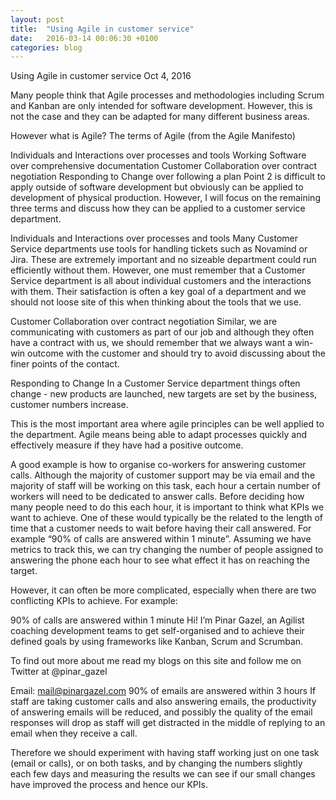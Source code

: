 ```yaml
---
layout: post
title:  "Using Agile in customer service"
date:   2016-03-14 00:06:30 +0100
categories: blog
---
```



Using Agile in customer service
Oct 4, 2016

Many people think that Agile processes and methodologies including Scrum and Kanban are only intended for software development. However, this is not the case and they can be adapted for many different business areas.

However what is Agile? The terms of Agile (from the Agile Manifesto)

Individuals and Interactions over processes and tools
Working Software over comprehensive documentation
Customer Collaboration over contract negotiation
Responding to Change over following a plan
Point 2 is difficult to apply outside of software development but obviously can be applied to development of physical production. However, I will focus on the remaining three terms and discuss how they can be applied to a customer service department.

Individuals and Interactions over processes and tools
Many Customer Service departments use tools for handling tickets such as Novamind or Jira. These are extremely important and no sizeable department could run efficiently without them. However, one must remember that a Customer Service department is all about individual customers and the interactions with them. Their satisfaction is often a key goal of a department and we should not loose site of this when thinking about the tools that we use.

Customer Collaboration over contract negotiation
Similar, we are communicating with customers as part of our job and although they often have a contract with us, we should remember that we always want a win-win outcome with the customer and should try to avoid discussing about the finer points of the contact.

Responding to Change
In a Customer Service department things often change - new products are launched, new targets are set by the business, customer numbers increase.

This is the most important area where agile principles can be well applied to the department. Agile means being able to adapt processes quickly and effectively measure if they have had a positive outcome.

A good example is how to organise co-workers for answering customer calls. Although the majority of customer support may be via email and the majority of staff will be working on this task, each hour a certain number of workers will need to be dedicated to answer calls. Before deciding how many people need to do this each hour, it is important to think what KPIs we want to achieve. One of these would typically be the related to the length of time that a customer needs to wait before having their call answered. For example “90% of calls are answered within 1 minute”. Assuming we have metrics to track this, we can try changing the number of people assigned to answering the phone each hour to see what effect it has on reaching the target.

However, it can often be more complicated, especially when there are two conflicting KPIs to achieve. For example:

90% of calls are answered within 1 minute
Hi! I’m Pinar Gazel, an Agilist coaching development teams to get self-organised and to achieve their defined goals by using frameworks like Kanban, Scrum and Scrumban.

To find out more about me read my blogs on this site and follow me on Twitter at @pinar_gazel

Email: mail@pinargazel.com
90% of emails are answered within 3 hours
If staff are taking customer calls and also answering emails, the productivity of answering emails will be reduced, and possibly the quality of the email responses will drop as staff will get distracted in the middle of replying to an email when they receive a call.

Therefore we should experiment with having staff working just on one task (email or calls), or on both tasks, and by changing the numbers slightly each few days and measuring the results we can see if our small changes have improved the process and hence our KPIs.
